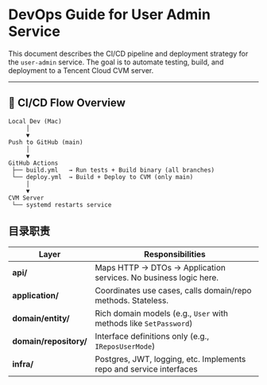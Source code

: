 # DevOps Guide for User Admin Service

This document describes the CI/CD pipeline and deployment strategy for the `user-admin` service. The goal is to automate testing, build, and deployment to a Tencent Cloud CVM server.

---

## 🔁 CI/CD Flow Overview

```plaintext
Local Dev (Mac)
     │
     ▼
Push to GitHub (main)
     │
     ▼
GitHub Actions
 ├── build.yml   → Run tests + Build binary (all branches)
 └── deploy.yml  → Build + Deploy to CVM (only main)
     │
     ▼
CVM Server
 └── systemd restarts service
```

## 目录职责

| Layer                  | Responsibilities                                                    |
|------------------------|---------------------------------------------------------------------|
| **api/**               | Maps HTTP → DTOs → Application services. No business logic here.    |
| **application/**       | Coordinates use cases, calls domain/repo methods. Stateless.        |
| **domain/entity/**     | Rich domain models (e.g., `User` with methods like `SetPassword`)   |
| **domain/repository/** | Interface definitions only (e.g., `IReposUserMode`)                 |
| **infra/**             | Postgres, JWT, logging, etc. Implements repo and service interfaces |

